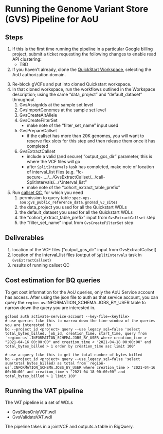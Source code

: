 # Running the Genome Variant Store (GVS) Pipeline for AoU

## Steps
1. If this is the first time running the pipeline in a particular Google billing project, submit a ticket requesting the following changes to enable read API clustering:
   - TBD
2. If you haven't already, clone the [QuickStart Workspace](https://app.terra.bio/#workspaces/broad-dsde-firecloud-billing/Genomic%20Variant%20Store%20-%20GVS%20Quickstart), selecting the AoU authorization domain.

[comment]: <> (The genome center will deliver the manifests and load the samples into the datamodel in a Terra workspace and create sample sets.  Anyhing up to a certain date goes into a release AoU_DRCV_SEQ_2021_08_06)

[comment]: <> (Run the re-blocking workflow ReblockGVCF on the sample &#40;step 1&#41; and then select the sample sets &#40;step 2&#41;)

[comment]: <> (allofus-drc-wgs-dev-prod/AoU_DRC_WGS is the place where AoU samples are getting loaded/re-blocked)

[comment]: <> (do we need to support case where path to VCF file is null after re-blocking?)

[comment]: <> (why does re-blocking fail?)

[comment]: <> (- the path to the file&#40;s&#41; is wrong)

[comment]: <> (- because index that's provided with the cram needs to be re-generated &#40;we add the GC to do this&#41;)

[comment]: <> (- there may be an error in the re-blocking WF &#40;Laura&#41;)

3. Re-block gVCFs and put into cloned Quickstart workspace.
4. In that cloned workspace, run the workflows outlined in the Workspace description; using the same “data_project” and “default_dataset” throughout
   1. GvsAssignIds at the sample set level
   2. GvsImportGenomes at the sample set level
   3. GvsCreateAltAllele
   4. GvsCreateFilterSet
      - make note of the “filter_set_name” input used
   5. GvsPrepareCallset
      - if the callset has more than 20K genomes, you will want to reserve flex slots for this step and then release them once it has completed
   6. GvsExtractCallset
       - include a valid (and secure) “output_gcs_dir” parameter, this is where the VCF files will go
       - after `SplitIntervals` task has completed, make note of location of interval_list files (e.g. “fc-secure-…./…/GvsExtractCallset/…/call-SplitIntervals/.../*.interval_list”
       - make note of the “cohort_extract_table_prefix”
5. Run [callset QC](callset_QC/README.md), for which you need
   1. permission to query table `spec-ops-aou:gvs_public_reference_data.gnomad_v3_sites`
   2. the data_project you used for all the Quickstart WDLs
   3. the default_dataset you used for all the Quickstart WDLs
   4. the “cohort_extract_table_prefix” input from `GvsExtractCallset` step
   5. the “filter_set_name” input from `GvsCreateFilterSet` step

## Deliverables
1. location of the VCF files (“output_gcs_dir” input from GvsExtractCallset)
2. location of the interval_list files (output of `SplitIntervals` task in `GvsExtractCallset`)
3. results of running callset QC

## Cost estimation for BQ queries
To get cost information for the AoU queries, only the AoU Service account has access. 
After using the json file to auth as that service account, you can query the 
`region-us`.INFORMATION_SCHEMA.JOBS_BY_USER table to narrow down the query you are interested in.

    gcloud auth activate-service-account --key-file=<keyfile>
    # use queries like this to narrow down the time window of the queries you are interested in
    bq --project_id <project> query --use_legacy_sql=false 'select total_bytes_billed, job_id, creation_time, start_time, query from `region-us`.INFORMATION_SCHEMA.JOBS_BY_USER where creation_time > "2021-04-16 00:00:00" and creation_time < "2021-04-18 00:00:00" and total_bytes_billed > 1 order by creation_time asc limit 100'
    
    # use a query like this to get the total number of bytes billed
    bq --project_id <project> query --use_legacy_sql=false 'select sum(total_bytes_billed) as total from `region-us`.INFORMATION_SCHEMA.JOBS_BY_USER where creation_time > "2021-04-16 00:00:00" and creation_time < "2021-04-18 00:00:00" and total_bytes_billed > 1 limit 100'


## Running the VAT pipeline
The VAT pipeline is a set of WDLs
 - GvsSitesOnlyVCF.wdl
 - GvsValidateVAT.wdl

The pipeline takes in a jointVCF and outputs a table in BigQuery.
